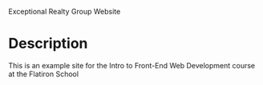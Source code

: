 Exceptional Realty Group Website

# Description

This is an example site for the Intro to Front-End Web Development course at the Flatiron School